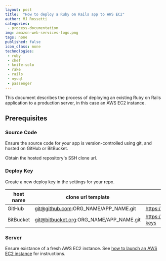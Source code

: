 ```yaml
---
layout: post
title:  "How to deploy a Ruby on Rails app to AWS EC2"
author: MJ Rossetti
categories:
 - process-documentation
img: amazon-web-services-logo.png
tags: none
published: false
icon_class: none
technologies:
 - ruby
 - chef
 - knife-solo
 - rake
 - rails
 - mysql
 - passenger
---
```


This document describes the process of deploying an existing Ruby on Rails application to a production server, in this case an AWS EC2 instance.

## Prerequisites

### Source Code

Ensure the source code for your app is version-controlled using git, and hosted on GitHub or BitBucket.

Obtain the hosted repository's SSH clone url.

### Deploy Key

Create a new deploy key in the settings for your repo.

host name | clone url template | deploy key settings url template
--- | --- | ---
GitHub | git@github.com:ORG_NAME/APP_NAME.git | https://github.com/ORG_NAME/APP_NAME/settings/keys
BitBucket | git@bitbucket.org:ORG_NAME/APP_NAME.git | https://bitbucket.org/ORG_NAME/APP_NAME/admin/deploy-keys

### Server

Ensure existance of a fresh AWS EC2 instance. See [how to launch an AWS EC2 instance](process-documentation/2015/07/05/how-to-launch-an-aws-ec2-instance.html) for instructions.

